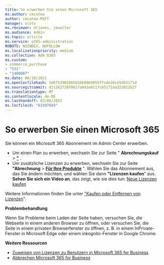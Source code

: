 ```yaml
---
title: So erwerben Sie einen Microsoft 365
ms.author: cmcatee
author: cmcatee-MSFT
manager: scotv
ms.reviewer: drjones, jmueller
ms.audience: Admin
ms.topic: article
ms.service: o365-administration
ROBOTS: NOINDEX, NOFOLLOW
ms.localizationpriority: medium
ms.collection: Adm_O365
ms.custom:
- commerce_purchase
- "531"
- "1400007"
ms.date: 08/10/2021
ms.openlocfilehash: 5d0f5390198565660060955ffcde20ce5d93171d
ms.sourcegitcommit: d11262728f0617a843a0117cb5172aa322022b27
ms.translationtype: MT
ms.contentlocale: de-DE
ms.lasthandoff: 03/08/2022
ms.locfileid: "63307049"
---
```

# <a name="how-to-make-a-microsoft-365-purchase"></a>So erwerben Sie einen Microsoft 365

Sie können ein Microsoft 365 Abonnement im Admin Center erwerben.
  
- Um einen Plan zu erwerben, wechseln Sie zur Seite " **Abrechnungskauf** \> **["](https://go.microsoft.com/fwlink/p/?linkid=868433)** .
- Um zusätzliche Lizenzen zu erwerben, wechseln Sie zur Seite **"Abrechnung** \> **[Für Ihre Produkte](https://go.microsoft.com/fwlink/p/?linkid=842054)** ". Wählen Sie das Abonnement aus, das Sie ändern möchten, und wählen Sie dann **"Lizenzen kaufen**" aus.\
**Sehen Sie sich ein Video an**, das zeigt, wie sie dies tun: [Neue Lizenzen kaufen](https://docs.microsoft.com/microsoft-365/commerce/licenses/buy-licenses#watch-buy-new-licenses)
  
Weitere Informationen finden Sie unter ["Kaufen oder Entfernen von Lizenzen](https://docs.microsoft.com/microsoft-365/commerce/licenses/buy-licenses)".

**Problembehandlung**

Wenn Sie Probleme beim Laden der Seite haben, versuchen Sie, die Webseite in einem anderen Browser zu öffnen, oder versuchen Sie, die Seite in einem privaten Browserfenster zu öffnen, z. B. in einem InPrivate-Fenster in Microsoft Edge oder einem inkognito-Fenster in Google Chrome.

**Weitere Ressourcen**
  
- [Zuweisen von Lizenzen zu Benutzern in Microsoft 365 for Business](https://docs.microsoft.com/microsoft-365/admin/add-users/add-users)
- [Abbrechen Microsoft 365 for Business](https://docs.microsoft.com/microsoft-365/commerce/subscriptions/cancel-your-subscription)
